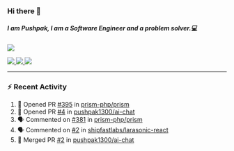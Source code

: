 ### Hi there 👋

##### I am Pushpak, I am a Software Engineer and a problem solver.💻

<a href='https://twitter.com/pushpak1300'><a href="https://pushpak1300.me/" target="_blank">
  <img src="https://img.shields.io/badge/website-%23E34F26.svg?&style=for-the-badge" />
</a> 
 
 <a href="https://twitter.com/pushpak1300" target="_blank">
  <img src="https://img.shields.io/badge/twitter-%231DA1F2.svg?&style=for-the-badge&logo=twitter&logoColor=white" />
</a> 

<a href="https://www.linkedin.com/in/pushpak-c-286b17b1/" target="_blank">
  <img src="https://img.shields.io/badge/linkedin-%230077B5.svg?&style=for-the-badge&logo=linkedin&logoColor=white" />
</a> 

<a href="https://dev.to/pushpak1300/" target="_blank">
  <img src="http://img.shields.io/badge/dev.to-gray?style=for-the-badge&logo=dev.to&?logoColor=white?logoWidth=100?label=" />
</a> 


</p>

---

### ⚡ Recent Activity

<!--START_SECTION:activity-->
1. 💪 Opened PR [#395](https://github.com/prism-php/prism/pull/395) in [prism-php/prism](https://github.com/prism-php/prism)
2. 💪 Opened PR [#4](https://github.com/pushpak1300/ai-chat/pull/4) in [pushpak1300/ai-chat](https://github.com/pushpak1300/ai-chat)
3. 🗣 Commented on [#381](https://github.com/prism-php/prism/issues/381#issuecomment-2948036417) in [prism-php/prism](https://github.com/prism-php/prism)
4. 🗣 Commented on [#2](https://github.com/shipfastlabs/larasonic-react/issues/2#issuecomment-2940020588) in [shipfastlabs/larasonic-react](https://github.com/shipfastlabs/larasonic-react)
5. 🎉 Merged PR [#2](https://github.com/pushpak1300/ai-chat/pull/2) in [pushpak1300/ai-chat](https://github.com/pushpak1300/ai-chat)
<!--END_SECTION:activity-->
